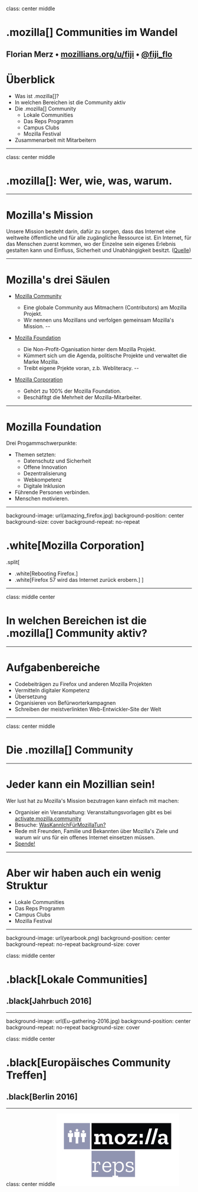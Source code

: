 class: center middle
# .mozilla[] Communities im Wandel
Florian Merz
•
[mozillians.org/u/fiji](https://mozillians.org/u/fiji)
•
[@fiji_flo](https://twitter.com/fiji_flo)
---
# Überblick

* Was ist .mozilla[]?
* In welchen Bereichen ist die Community aktiv
* Die .mozilla[] Community
  * Lokale Communities
  * Das Reps Programm
  * Campus Clubs
  * Mozilla Festival
* Zusammenarbeit mit Mitarbeitern

---
class: center middle

# .mozilla[]: Wer, wie, was, warum.

---
# Mozilla's Mission

Unsere Mission besteht darin, dafür zu sorgen, dass das Internet eine weltweite
öffentliche und für alle zugängliche Ressource ist. Ein Internet, für das
Menschen zuerst kommen, wo der Einzelne sein eigenes Erlebnis gestalten kann und
Einfluss, Sicherheit und Unabhängigkeit besitzt.
([Quelle](https://www.mozilla.org/de/mission/))

---
# Mozilla's drei Säulen

* [Mozilla Community](https://www.mozilla.org/de/contribute/)
  * Eine globale Community aus Mitmachern (Contributors) am Mozilla Projekt.
  * Wir nennen uns Mozillans und verfolgen gemeinsam Mozilla's Mission.
--

* [Mozilla Foundation](https://www.mozilla.org/de/foundation/)
  * Die Non-Profit-Oganisation hinter dem Mozilla Projekt.
  * Kümmert sich um die Agenda, politische Projekte und verwaltet die Marke Mozilla.
  * Treibt eigene Prjekte voran, z.b. Webliteracy.
--

* [Mozilla Corporation](https://www.mozilla.org/en-US/foundation/moco/)
  * Gehört zu 100% der Mozilla Foundation.
  * Beschäfitgt die Mehrheit der Mozilla-Mitarbeiter.

---
# Mozilla Foundation

Drei Progammschwerpunkte:
* Themen setzten:
  * Datenschutz und Sicherheit
  * Offene Innovation
  * Dezentralisierung
  * Webkompetenz
  * Digitale Inklusion
* Führende Personen verbinden.
* Menschen motivieren.

---
background-image: url(amazing_firefox.jpg)
background-position: center
background-size: cover
background-repeat: no-repeat

# .white[Mozilla Corporation]

.split[
* .white[Rebooting Firefox.]
* .white[Firefox 57 wird das Internet zurück erobern.]
]

---
class: middle center

# In welchen Bereichen ist die .mozilla[] Community aktiv?

---
# Aufgabenbereiche

* Codebeiträgen zu Firefox und anderen Mozilla Projekten
* Vermitteln digitaler Kompetenz
* Übersetzung
* Organisieren von Befürworterkampagnen
* Schreiben der meistverlinkten Web-Entwickler-Site der Welt

---
class: center middle
# Die .mozilla[] Community

---
# Jeder kann ein Mozillian sein!

Wer lust hat zu Mozilla's Mission bezutragen kann einfach mit machen:

* Organisier ein Veranstaltung: Veranstaltungsvorlagen gibt es bei
  [activate.mozilla.community](https://activate.mozilla.community/)
* Besuche: [WasKannIchFürMozillaTun?](https://whatcanidoformozilla.org/?lang=de)
* Rede mit Freunden, Familie und Bekannten über Mozilla's Ziele und warum wir uns
  für ein offenes Internet einsetzen müssen.
* [Spende!](https://donate.mozilla.org/de)

---
# Aber wir haben auch ein wenig Struktur

* Lokale Communities
* Das Reps Programm
* Campus Clubs
* Mozilla Festival

---
background-image: url(yearbook.png)
background-position: center
background-repeat: no-repeat
background-size: cover

class: middle center
# .black[Lokale Communities]
## .black[Jahrbuch 2016]

---
background-image: url(Eu-gathering-2016.jpg)
background-position: center
background-repeat: no-repeat
background-size: cover

class: middle center
# .black[Europäisches Community Treffen]
## .black[Berlin 2016]

---
class: center middle
![Mozilla Reps](reps.png)
